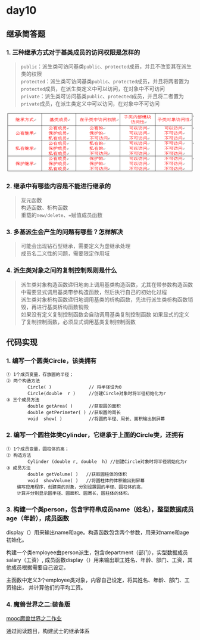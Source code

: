 # day10

## 继承简答题

### 1. 三种继承方式对于基类成员的访问权限是怎样的

> `public`：派生类可访问基类`public`、`protected`成员，并且不改变其在派生类的权限  
> `protected`：派生类可访问基类`public`、`protected`成员，并且将两者置为`protected`成员，在派生类定义中可以访问，在对象中不可访问  
> `private`：派生类可访问基类`public`、`protected`成员，并且将二者置为`private`成员，在派生类定义中可以访问，在对象中不可访问

<div><center>

![picture](./1.png)
</div>

### 2. 继承中有哪些内容是不能进行继承的

> 友元函数  
> 构造函数、析构函数  
> 重载的`new/delete`、`=`赋值成员函数

### 3. 多基派生会产生的问题有哪些？怎样解决

> 可能会出现钻石型继承，需要定义为虚继承处理  
> 成员名二义性的问题，需要限定作用域

### 4. 派生类对象之间的复制控制规则是什么

> 派生类对象构造函数递归地向上调用基类构造函数，尤其在带参数构造函数中需要显式调用基类带参构造函数，然后执行自己的初始化过程  
> 派生类对象析构函数递归地调用基类的析构函数，先进行派生类析构函数销毁，再进行基类析构函数销毁  
> 如果没有定义复制控制函数会自动调用基类复制控制函数
> 如果显式的定义了复制控制函数，必须显式调用基类复制控制函数

## 代码实现

### 1. 编写一个圆类Circle，该类拥有

    ① 1个成员变量，存放圆的半径；
    ② 两个构造方法
            Circle( )              // 将半径设为0           
            Circle(double  r )     //创建Circle对象时将半径初始化为r      
    ③ 三个成员方法              
            double getArea( )      //获取圆的面积            
            double getPerimeter( ) //获取圆的周长              
            void  show( )          //将圆的半径、周长、面积输出到屏幕 

### 2. 编写一个圆柱体类Cylinder，它继承于上面的Circle类，还拥有

    ① 1个成员变量，圆柱体的高；
    ② 构造方法           
            Cylinder (double r, double  h) //创建Circle对象时将半径初始化为r         
    ③ 成员方法
            double getVolume( )   //获取圆柱体的体积             
            void  showVolume( )   //将圆柱体的体积输出到屏幕  
        编写应用程序，创建类的对象，分别设置圆的半径、圆柱体的高，
        计算并分别显示圆半径、圆面积、圆周长，圆柱体的体积。

### 3. 构建一个类person，包含字符串成员name（姓名），整型数据成员age（年龄），成员函数

   display（）用来输出name和age。构造函数包含两个参数，用来对name和age初始化。

   构建一个类employee由person派生，包含department（部门），实型数据成员salary（工资）,
   成员函数display（）用来输出职工姓名、年龄、部门、工资，其他成员根据需要自己设定。

   主函数中定义3个employee类对象，内容自己设定，将其姓名、年龄、部门、工资输出，
   并计算他们的平均工资。

### 4. 魔兽世界之二:装备版

[mooc魔兽世界之二作业](http://cxsjsxmooc.openjudge.cn/2018t3springw5/3/)

   通过阅读题目，构建武士的继承体系
